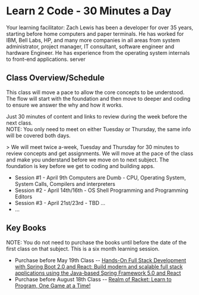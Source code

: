 <!DOCTYPE html>
<html lang="en">
<head>
    <meta charset="UTF-8">
    <title>Learn 2 Code - 30 Minutes a Day</title>
</head>
<body>
<h1>Learn 2 Code - 30 Minutes a Day</h1>
<p>Your learning facilitator:
    Zach Lewis has been a developer for over 35 years, starting before home computers and paper terminals.
    He has worked for IBM, Bell Labs, HP, and many more companies in all areas from system administrator, project manager, IT consultant, software engineer and hardware Engineer.
    He has experience from the operating system internals to front-end applications.
    server
</p>
<h2>Class Overview/Schedule</h2>
<P>This class will move a pace to allow the core concepts to be understood.
The flow will start with the foundation and then move to deeper and coding to ensure we answer the why and how it works.
</P>
<P>Just 30 minutes of content and links to review during the week before the next class.
    <BR>NOTE:  You only need to meet on either Tuesday or Thursday, the same info will be covered both days.
</P>>
We will meet twice a-week, Tuesday and Thursday for 30 minutes to review concepts and get assignments.  We will move at the pace of
the class and make you understand before we move on to next subject.  The foundation is key before we get to coding and building apps.

<UL>
    <LI>Session #1</a> - April 9th Computers are Dumb - CPU, Operating System, System Calls, Compilers and interpreters</LI>
    <LI>Session #2 - April 14th/16th - OS Shell Programming and Programming Editors</LI>
    <LI>Session #3 - April 21st/23rd - TBD ... </LI>
    <LI> ...</LI>
</UL>

<h2>Key Books</h2>
NOTE: You do not need to purchase the books until before the date of the first class on that subject.  This is a six month learning session.
<UL>
    <LI>Purchase before May 19th Class -- <a href="https://www.amazon.com/Hands-Stack-Development-Spring-React-dp-1789138086/dp/1789138086">Hands-On Full Stack Development with Spring Boot 2.0 and React: Build modern and scalable full stack applications using the Java-based Spring Framework 5.0 and React</a></LI>
    <LI>Purchase before August 18th Class -- <a href="https://www.amazon.com/Realm-Racket-Learn-Program-Game/dp/1593274912">Realm of Racket: Learn to Program, One Game at a Time!</a></LI>
</UL>
</body>
</html>
